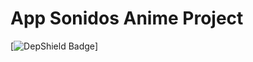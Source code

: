 # App Sonidos Anime Project
[![DepShield Badge](https://depshield.sonatype.org/badges/Kingomac/App-Sonidos-Anime-Project/depshield.svg)]

